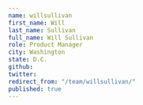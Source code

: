 ```yaml
---
name: willsullivan
first_name: Will
last_name: Sullivan
full_name: Will Sullivan
role: Product Manager
city: Washington
state: D.C.
github: 
twitter: 
redirect_from: "/team/willsullivan/"
published: true
---
```


